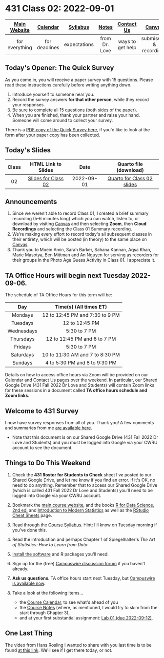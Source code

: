 # 431 Class 02: 2022-09-01

[Main Website](https://thomaselove.github.io/431-2022/) | [Calendar](https://thomaselove.github.io/431-2022/calendar.html) | [Syllabus](https://thomaselove.github.io/431-syllabus-2022/) | [Notes](https://thomaselove.github.io/431-notes/) | [Contact Us](https://thomaselove.github.io/431-2022/contact.html) | [Canvas](https://canvas.case.edu) | [Data and Code](https://github.com/THOMASELOVE/431-data)
:-----------: | :--------------: | :----------: | :---------: | :-------------: | :-----------: | :------------:
for everything | for deadlines | expectations | from Dr. Love | ways to get help | submission & recordings | for downloads

## Today's Opener: The Quick Survey

As you come in, you will receive a paper survey with 15 questions. Please read these instructions carefully before writing anything down.

1. Introduce yourself to someone near you.
2. Record the survey answers **for that other person**, while they record your responses.
3. Be sure to complete all 15 questions (both sides of the paper).
4. When you are finished, thank your partner and raise your hand. Someone will come around to collect your survey.

There is a [PDF copy of the Quick Survey here](https://github.com/THOMASELOVE/431-classes-2022/blob/main/class02/431_surveyhandout_2022-09-01.pdf), if you'd like to look at the form after your paper copy has been collected.

## Today's Slides

Class | HTML Link to Slides | Date | Quarto file (download)
:---: | :------------: | :---: | :--------------:
02 | [Slides for Class 02](https://thomaselove.github.io/431-slides-2022/class02.html) | 2022-09-01 | [Quarto for Class 02 slides](https://thomaselove.github.io/431-slides-2022/class02.qmd)

## Announcements

1. Since we weren't able to record Class 01, I created a brief summary recording (5-6 minutes long) which you can watch, listen to, or download by visiting [Canvas](https://canvas.case.edu) and then selecting **Zoom**, then **Cloud Recordings** and selecting the Class 01 Summary recording.
2. We're making every effort to record today's all subsequent classes in their entirety, which will be posted (in theory) to the same place on [Canvas](https://canvas.case.edu).
3. Thank you to Moein Amin, Sarah Barker, Sahana Kannan, Aqsa Khan, Marie Masotya, Ben Mittman and An Nguyen for serving as recorders for their groups in the Photo Age Guess Activity in Class 01. I appreciate it.

## TA Office Hours will begin next Tuesday 2022-09-06.

The schedule of TA Office Hours for this term will be:

Day | Time(s) (All times ET)
:---: | :------------------------------:
Mondays | 12 to 12:45 PM and 7:30 to 9 PM
Tuesdays | 12 to 12:45 PM
Wednesdays | 5:30 to 7 PM
Thursdays | 12 to 12:45 PM and 6 to 7 PM
Fridays | 5:30 to 7 PM
Saturdays | 10 to 11:30 AM and 7 to 8:30 PM
Sundays | 4 to 5:30 PM and 8 to 9:30 PM

Details on how to access office hours via Zoom will be provided on our [Calendar](https://thomaselove.github.io/431-2022/calendar.html) and [Contact Us](https://thomaselove.github.io/431-2022/contact.html) pages over the weekend. In particular, our Shared Google Drive (431 Fall 2022 Dr Love and Students) will contain Zoom links for these sessions in a document called **TA office hours schedule and Zoom links**.

## Welcome to 431 Survey

I now have survey responses from all of you. Thank you! A few comments and summaries from me [are available here](https://docs.google.com/document/d/1492IKBLzElhpjiPPKSoocd3ZZt7tlM4NGB308HUW65s/edit?usp=sharing).

- Note that this document is on our Shared Google Drive (431 Fall 2022 Dr Love and Students) and you must be logged into Google via your CWRU account to see the document.

## Things to Do This Weekend

1. Check the **431 Roster for Students to Check** sheet I've posted to our Shared Google Drive, and let me know if you find an error. If it's OK, no need to do anything. Remember that to access our Shared Google Drive (which is called 431 Fall 2022 Dr Love and Students) you'll need to be logged into Google via your CWRU account.
2. Bookmark the [main course website](https://thomaselove.github.io/431-2022/), and the books [R for Data Science, 2nd ed.](https://r4ds.hadley.nz/) and [Introduction to Modern Statistics](https://openintro-ims.netlify.app/) as well as the [RStudio Cheat Sheets](https://www.rstudio.com/resources/cheatsheets/) page.
3. Read through the [Course Syllabus](https://thomaselove.github.io/431-syllabus-2022/). Hint: I'll know on Tuesday morning if you've done this.
4. Read the introduction and perhaps Chapter 1 of Spiegelhalter's *The Art of Statistics: How to Learn from Data*
5. [Install the software](https://thomaselove.github.io/431-2022/software.html) and R packages you'll need.
6. Sign up for the (free) [Campuswire discussion forum](https://thomaselove.github.io/431-2022/campuswire.html) if you haven't already.
7. **Ask us questions**. TA office hours start next Tuesday, but [Campuswire is available now](https://thomaselove.github.io/431-2022/campuswire.html).
8. Take a look at the following items...

    - the [Course Calendar](https://thomaselove.github.io/431-2022/calendar.html), to see what's ahead of you
    - the [Course Notes](https://thomaselove.github.io/431-notes/) (where, as mentioned, I would try to skim from the start through Chapter 3),
    - and at your first substantial assignment: [Lab 01 (due 2022-09-12)](https://github.com/THOMASELOVE/431-labs-2022).

## One Last Thing

The video from Hans Rosling I wanted to share with you last time is to be found [at this link](https://www.youtube.com/watch?v=jbkSRLYSojo). We'll see if I get there today, or not.
